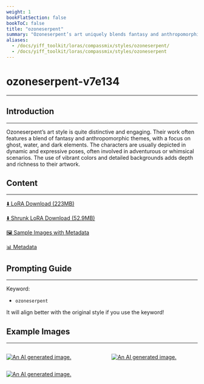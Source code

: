 ```yaml
---
weight: 1
bookFlatSection: false
bookToC: false
title: "ozoneserpent"
summary: "Ozoneserpent’s art uniquely blends fantasy and anthropomorphic themes with vibrant colors and detailed backgrounds, featuring dynamic characters in adventurous scenarios."
aliases:
  - /docs/yiff_toolkit/loras/compassmix/styles/ozoneserpent/
  - /docs/yiff_toolkit/loras/compassmix/styles/ozoneserpent
---
```


<!--markdownlint-disable MD025 MD033 -->

# ozoneserpent-v7e134

---

## Introduction

---

Ozoneserpent’s art style is quite distinctive and engaging. Their work often features a blend of fantasy and anthropomorphic themes, with a focus on ghost, water, and dark elements. The characters are usually depicted in dynamic and expressive poses, often involved in adventurous or whimsical scenarios. The use of vibrant colors and detailed backgrounds adds depth and richness to their artwork.

## Content

---

[⬇️ LoRA Download (223MB)](https://huggingface.co/k4d3/yiff_toolkit/resolve/main/compass_loras/ozoneserpent-v7e134/ozoneserpent-v7e134.safetensors?download=true)

[⬇️ Shrunk LoRA Download (52.9MB)](https://huggingface.co/k4d3/yiff_toolkit/resolve/main/compass_loras/ozoneserpent-v7e134/ozoneserpent-v7e134_frockpt1_th-3.55.safetensors)

[🖼️ Sample Images with Metadata](https://huggingface.co/k4d3/yiff_toolkit/tree/main/static/ozoneserpent)

<!--
[📐 Dataset](https://huggingface.co/datasets/k4d3/furry/tree/main/)
-->

[📊 Metadata](https://huggingface.co/k4d3/yiff_toolkit/resolve/main/compass_loras/ozoneserpent-v7e134/ozoneserpent-v7e134.json)

## Prompting Guide

---

Keyword:

- `ozoneserpent`

It will align better with the original style if you use the keyword!

<!--

### Suggested Tags

-->

## Example Images

---

<!-- ⚠️ TODO: Thumbnails -->

<div style="display: flex; justify-content: space-between;">
  <div style="display: flex; justify-content: space-between; width: 45%;">

[![An AI generated image.](https://huggingface.co/k4d3/yiff_toolkit/resolve/main/static/ozoneserpent/i2i_00036_.png)](https://huggingface.co/k4d3/yiff_toolkit/resolve/main/static/ozoneserpent/i2i_00036_.png)

</div>
  <div style="display: flex; justify-content: space-between; width: 45%;">

[![An AI generated image.](https://huggingface.co/k4d3/yiff_toolkit/resolve/main/static/ozoneserpent/i2i_00056_.png)](https://huggingface.co/k4d3/yiff_toolkit/resolve/main/static/ozoneserpent/i2i_00056_.png)

  </div>
</div>

<div style="display: flex; justify-content: space-between;">

[![An AI generated image.](https://huggingface.co/k4d3/yiff_toolkit/resolve/main/static/ozoneserpent/i2i/horny-awoo.png)](https://huggingface.co/k4d3/yiff_toolkit/resolve/main/static/ozoneserpent/i2i/horny-awoo.png)

</div>
